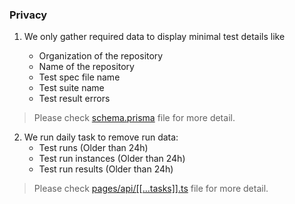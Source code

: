 ### Privacy

1. We only gather required data to display minimal test details like

   - Organization of the repository
   - Name of the repository
   - Test spec file name
   - Test suite name
   - Test result errors

> Please check [schema.prisma](https://github.com/umidbekk/next-cypress-dashboard/blob/main/prisma/schema.prisma) file for more detail.

2. We run daily task to remove run data:
   - Test runs (Older than 24h)
   - Test run instances (Older than 24h)
   - Test run results (Older than 24h)

> Please check [pages/api/[[...tasks]].ts](https://github.com/umidbekk/next-cypress-dashboard/blob/main/pages/api/[[...tasks]].ts) file for more detail.
